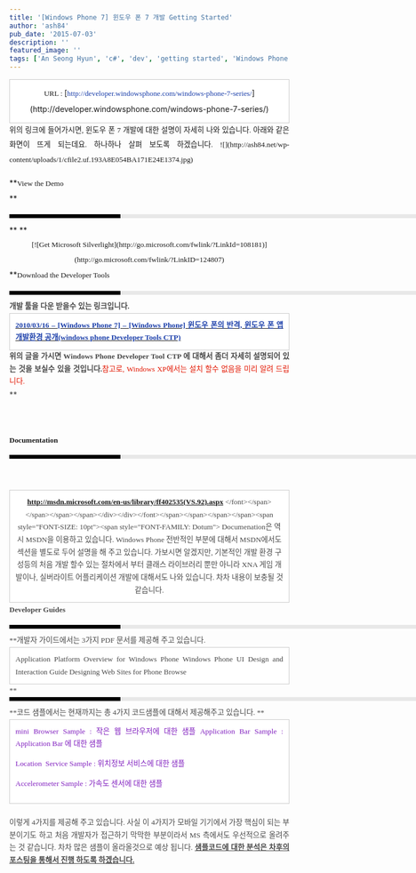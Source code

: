 ```yaml
---
title: '[Windows Phone 7] 윈도우 폰 7 개발 Getting Started'
author: 'ash84'
pub_date: '2015-07-03'
description: ''
featured_image: ''
tags: ['An Seong Hyun', 'c#', 'dev', 'getting started', 'Windows Phone 7', 'Windows Phone Developer Tools CTP', '안성현', '윈도우 폰 개발', '윈도우폰']
---
```



<div style="TEXT-ALIGN: justify; LINE-HEIGHT: 2"></div><div style="TEXT-ALIGN: justify; LINE-HEIGHT: 2"><div class="txc-textbox" style="BORDER-BOTTOM: #cbcbcb 1px solid; BORDER-LEFT: #cbcbcb 1px solid; PADDING-BOTTOM: 10px; BACKGROUND-COLOR: #ffffff; PADDING-LEFT: 10px; PADDING-RIGHT: 10px; BORDER-TOP: #cbcbcb 1px solid; BORDER-RIGHT: #cbcbcb 1px solid; PADDING-TOP: 10px"><div style="TEXT-ALIGN: center"><span style="FONT-SIZE: 10pt"><span style="FONT-FAMILY: Dotum">URL : </span></span>[<font color="#193da9"><span style="FONT-SIZE: 10pt"><span style="FONT-FAMILY: Dotum">http://developer.windowsphone.com/windows-phone-7-series/</span></span></font>](http://developer.windowsphone.com/windows-phone-7-series/)</div></div></div><div style="TEXT-ALIGN: justify; LINE-HEIGHT: 2">  
<span style="FONT-SIZE: 10pt"><span style="FONT-FAMILY: Dotum">위의 링크에 들어가시면, 윈도우 폰 7 개발에 대한 설명이 자세히 나와 있습니다. 아래와 같은 화면이 뜨게 되는데요. 하나하나 살펴 보도록 하겠습니다. </span></span><span style="FONT-SIZE: 10pt"><span style="FONT-FAMILY: Dotum">![](http://ash84.net/wp-content/uploads/1/cfile2.uf.193A8E054BA171E24E1374.jpg)</span></span>

**<span style="FONT-SIZE: 10pt"><span style="FONT-FAMILY: Dotum">View the Demo</span></span>  
**

</div><div style="TEXT-ALIGN: justify; LINE-HEIGHT: 2"><div style="BORDER-LEFT: #000000 200px solid; PADDING-BOTTOM: 3px; BACKGROUND-COLOR: #e8e8e8; PADDING-LEFT: 6px; WIDTH: 690px; PADDING-RIGHT: 6px; FONT: bold 1pt/1 나눔고딕, Sans-serif; MARGIN-BOTTOM: 10px; HEIGHT: 1px; COLOR: #fff; PADDING-TOP: 3px"><span style="FONT-SIZE: 11pt"><span style="FONT-SIZE: 10pt"><span style="FONT-SIZE: 11pt"><span style="FONT-SIZE: 10pt"><span style="FONT-SIZE: 10pt"><span style="FONT-FAMILY: Batang"><span style="FONT-SIZE: 11pt"><span style="FONT-SIZE: 1pt"></span></span></span></span></span></span></span></span></div><div style="LINE-HEIGHT: 1.7">**<span style="FONT-FAMILY: Dotum"><font color="#474747"><span style="FONT-SIZE: 10pt"><span style="FONT-FAMILY: Dotum">﻿</span></span></font></span>  
**</div></div><div style="TEXT-ALIGN: justify; LINE-HEIGHT: 2"></div><div style="TEXT-ALIGN: justify; LINE-HEIGHT: 2"><span style="FONT-SIZE: 10pt"><span style="FONT-FAMILY: Dotum"><center>  
<object data="data:application/x-silverlight-2," height="384" type="application/x-silverlight-2" width="512"><param name="source" value="http://channel9.msdn.com/App_Themes/default/VideoPlayer10_01_18.xap"></param><param name="initParams" value="deferredLoad=true,duration=0,m=http://ecn.channel9.msdn.com/o9/ch9/5/3/9/8/2/5/FirstLookWindowsPhone7_ch9.wmv,autostart=false,autohide=true,showembed=true, thumbnail=http://ecn.channel9.msdn.com/o9/ch9/wp7_512_thumb.png, postid=526720"></param><param name="background" value="#00FFFFFF"></param>[![Get Microsoft Silverlight](http://go.microsoft.com/fwlink/?LinkId=108181)](http://go.microsoft.com/fwlink/?LinkID=124807)</object>  
</center></span></span><span style="FONT-SIZE: 10pt"><span style="FONT-FAMILY: Dotum"></span></span></div><div style="TEXT-ALIGN: justify; LINE-HEIGHT: 2">**<span style="FONT-SIZE: 10pt"><span style="FONT-FAMILY: Dotum">Download the Developer Tools</span></span>

**<span style="FONT-SIZE: 10pt"><span style="FONT-FAMILY: Dotum"></span></span></div><div style="TEXT-ALIGN: justify; LINE-HEIGHT: 2"><div style="BORDER-LEFT: #000000 200px solid; PADDING-BOTTOM: 3px; BACKGROUND-COLOR: #e8e8e8; PADDING-LEFT: 6px; WIDTH: 690px; PADDING-RIGHT: 6px; FONT: bold 1pt/1 나눔고딕, Sans-serif; MARGIN-BOTTOM: 10px; HEIGHT: 1px; COLOR: #fff; PADDING-TOP: 3px"><span style="FONT-SIZE: 11pt"><span style="FONT-SIZE: 10pt"><span style="FONT-SIZE: 11pt"><span style="FONT-SIZE: 10pt"><span style="FONT-SIZE: 10pt"><span style="FONT-FAMILY: Batang"><span style="FONT-SIZE: 11pt"><span style="FONT-SIZE: 1pt"></span></span></span></span></span></span></span></span></div><div style="LINE-HEIGHT: 1.7"><span style="FONT-FAMILY: Dotum"><font color="#474747"><span style="FONT-SIZE: 10pt"><span style="FONT-FAMILY: Dotum">개발 툴을 다운 받을수 있는 링크입니다. </span></span><div class="txc-textbox" style="BORDER-BOTTOM: #cbcbcb 1px solid; BORDER-LEFT: #cbcbcb 1px solid; PADDING-BOTTOM: 10px; BACKGROUND-COLOR: #ffffff; PADDING-LEFT: 10px; PADDING-RIGHT: 10px; BORDER-TOP: #cbcbcb 1px solid; BORDER-RIGHT: #cbcbcb 1px solid; PADDING-TOP: 10px">[<font color="#193da9"><span style="FONT-SIZE: 10pt"><span style="FONT-FAMILY: Dotum">2010/03/16 – [Windows Phone 7] – [Windows Phone] 윈도우 폰의 반격, 윈도우 폰 앱 개발환경 공개(windows phone Developer Tools CTP)</span></span></font>](http://ash84.tistory.com/entry/윈도우-폰의-반격-윈도우-폰-앱-개발환경-공개)</div><span style="FONT-SIZE: 10pt"><span style="FONT-FAMILY: Dotum">위의 글을 가시면 Windows Phone Developer Tool CTP 에 대해서 좀더 자세히 설명되어 있는 것을 보실수 있을 것입니다.</span></span>**<span style="FONT-SIZE: 10pt"><span style="FONT-FAMILY: Dotum"><font color="#e31600">참고로, Windows XP에서는 설치 할수 없음을 미리 알려 드립니다.</font></span></span>  
**  
**<span style="FONT-SIZE: 10pt"><span style="FONT-FAMILY: Dotum">﻿</span></span>**

</font><span style="FONT-SIZE: 10pt">**<font color="#474747"><span style="FONT-SIZE: 10pt"><span style="FONT-FAMILY: Dotum">﻿</span></span></font><span style="FONT-FAMILY: Dotum"><font color="#474747"><span style="FONT-SIZE: 10pt"><span style="FONT-FAMILY: Dotum">﻿</span></span></font><span style="FONT-SIZE: 10pt"><font color="#474747"><span style="FONT-SIZE: 10pt"><span style="FONT-FAMILY: Dotum">﻿ </span></span></font></span></span>**</span></span>  
**<span style="FONT-SIZE: 10pt"><span style="FONT-FAMILY: Dotum">Documentation </span></span>**</div></div><div style="TEXT-ALIGN: justify; LINE-HEIGHT: 2"><div style="BORDER-LEFT: #000000 200px solid; PADDING-BOTTOM: 3px; BACKGROUND-COLOR: #e8e8e8; PADDING-LEFT: 6px; WIDTH: 690px; PADDING-RIGHT: 6px; FONT: bold 1pt/1 나눔고딕, Sans-serif; MARGIN-BOTTOM: 10px; HEIGHT: 1px; COLOR: #fff; PADDING-TOP: 3px"><span style="FONT-SIZE: 11pt"><span style="FONT-SIZE: 10pt"><span style="FONT-SIZE: 11pt"><span style="FONT-SIZE: 10pt"><span style="FONT-SIZE: 10pt"><span style="FONT-FAMILY: Batang"><span style="FONT-SIZE: 11pt"><span style="FONT-SIZE: 1pt"></span></span></span></span></span></span></span></span></div><div style="LINE-HEIGHT: 1.7"><span style="FONT-FAMILY: Dotum"><font color="#474747">  
**<span style="FONT-SIZE: 10pt"><span style="FONT-FAMILY: Dotum">﻿</span></span>**</font><span style="FONT-SIZE: 10pt"><font color="#474747">**<span style="FONT-SIZE: 10pt"><span style="FONT-FAMILY: Dotum">﻿</span></span>**</font><span style="FONT-FAMILY: Dotum"><font color="#474747">**<span style="FONT-SIZE: 10pt"><span style="FONT-FAMILY: Dotum">﻿</span></span>**</font><span style="FONT-SIZE: 10pt"><font color="#474747">**<span style="FONT-SIZE: 10pt"><span style="FONT-FAMILY: Dotum">﻿ </span></span>**<div class="txc-textbox" style="BORDER-BOTTOM: #cbcbcb 1px solid; BORDER-LEFT: #cbcbcb 1px solid; PADDING-BOTTOM: 10px; BACKGROUND-COLOR: #ffffff; PADDING-LEFT: 10px; PADDING-RIGHT: 10px; BORDER-TOP: #cbcbcb 1px solid; BORDER-RIGHT: #cbcbcb 1px solid; PADDING-TOP: 10px"><div style="TEXT-ALIGN: center"><span style="FONT-FAMILY: Dotum"><span style="FONT-SIZE: 10pt"><span style="FONT-FAMILY: Dotum"><span style="FONT-SIZE: 10pt"><font color="#474747">[**<span style="FONT-SIZE: 10pt"><span style="FONT-FAMILY: Dotum">http://msdn.microsoft.com/en-us/library/ff402535(VS.92).aspx</span></span>**](http://msdn.microsoft.com/en-us/library/ff402535(VS.92).aspx)  
</font></span></span></span></span></div></div></font></span></span></span></span><span style="FONT-SIZE: 10pt"><span style="FONT-FAMILY: Dotum">  
 Documenation은 역시 MSDN을 이용하고 있습니다. Windows Phone 전반적인 부분에 대해서 MSDN에서도 섹션을 별도로 두어 설명을 해 주고 있습니다. 가보시면 알겠지만, 기본적인 개발 환경 구성등의 처음 개발 할수 있는 절차에서 부터 클래스 라이브러리 뿐만 아니라 XNA 게임 개발이나, 실버라이트 어플리케이션 개발에 대해서도 나와 있습니다. 차차 내용이 보충될 것 같습니다. </span></span></div></div><div style="TEXT-ALIGN: justify; LINE-HEIGHT: 2">**<span style="FONT-SIZE: 10pt"><span style="FONT-FAMILY: Dotum">Developer Guides</span></span>**<span style="FONT-SIZE: 10pt"><span style="FONT-FAMILY: Dotum"></span></span>

</div><div style="TEXT-ALIGN: justify; LINE-HEIGHT: 2"><div style="BORDER-LEFT: #000000 200px solid; PADDING-BOTTOM: 3px; BACKGROUND-COLOR: #e8e8e8; PADDING-LEFT: 6px; WIDTH: 690px; PADDING-RIGHT: 6px; FONT: bold 1pt/1 나눔고딕, Sans-serif; MARGIN-BOTTOM: 10px; HEIGHT: 1px; COLOR: #fff; PADDING-TOP: 3px"><span style="FONT-SIZE: 11pt"><span style="FONT-SIZE: 10pt"><span style="FONT-SIZE: 11pt"><span style="FONT-SIZE: 10pt"><span style="FONT-SIZE: 10pt"><span style="FONT-FAMILY: Batang"><span style="FONT-SIZE: 11pt"><span style="FONT-SIZE: 1pt"></span></span></span></span></span></span></span></span></div><div style="LINE-HEIGHT: 1.7">**<span style="FONT-FAMILY: Dotum"><font color="#474747"><span style="FONT-SIZE: 10pt"><span style="FONT-FAMILY: Dotum">﻿</span></span></font><span style="FONT-SIZE: 10pt"><font color="#474747"><span style="FONT-SIZE: 10pt"><span style="FONT-FAMILY: Dotum">﻿</span></span></font><span style="FONT-FAMILY: Dotum"><font color="#474747"><span style="FONT-SIZE: 10pt"><span style="FONT-FAMILY: Dotum">﻿</span></span></font><span style="FONT-SIZE: 10pt"><font color="#474747"><span style="FONT-SIZE: 10pt"><span style="FONT-FAMILY: Dotum">﻿개발자 가이드에서는 3가지 PDF 문서를 제공해 주고 있습니다. </span></span>  
</font></span></span></span></span>  
<span style="FONT-SIZE: 10pt"><span style="FONT-FAMILY: Dotum"><div class="txc-textbox" style="BORDER-BOTTOM: #cbcbcb 1px solid; BORDER-LEFT: #cbcbcb 1px solid; PADDING-BOTTOM: 10px; BACKGROUND-COLOR: #ffffff; PADDING-LEFT: 10px; PADDING-RIGHT: 10px; BORDER-TOP: #cbcbcb 1px solid; BORDER-RIGHT: #cbcbcb 1px solid; PADDING-TOP: 10px"><span style="FONT-SIZE: 10pt"><span style="FONT-FAMILY: Dotum">Application Platform Overview for Windows Phone</span></span>  
<span style="FONT-SIZE: 10pt"><span style="FONT-FAMILY: Dotum">Windows Phone UI Design and Interaction Guide</span></span>  
<span style="FONT-SIZE: 10pt"><span style="FONT-FAMILY: Dotum">Designing Web Sites for Phone Browse</span></span></div></span></span>**</div></div><div style="TEXT-ALIGN: justify; LINE-HEIGHT: 2"><div style="BORDER-LEFT: #000000 200px solid; PADDING-BOTTOM: 3px; BACKGROUND-COLOR: #e8e8e8; PADDING-LEFT: 6px; WIDTH: 690px; PADDING-RIGHT: 6px; FONT: bold 1pt/1 나눔고딕, Sans-serif; MARGIN-BOTTOM: 10px; HEIGHT: 1px; COLOR: #fff; PADDING-TOP: 3px"><span style="FONT-SIZE: 11pt"><span style="FONT-SIZE: 10pt"><span style="FONT-SIZE: 11pt"><span style="FONT-SIZE: 10pt"><span style="FONT-SIZE: 10pt"><span style="FONT-FAMILY: Batang"><span style="FONT-SIZE: 11pt"><span style="FONT-SIZE: 1pt"></span></span></span></span></span></span></span></span></div><div style="LINE-HEIGHT: 1.7">**<span style="FONT-FAMILY: Dotum"><font color="#474747"><span style="FONT-SIZE: 10pt"><span style="FONT-FAMILY: Dotum">﻿</span></span></font><span style="FONT-SIZE: 10pt"><font color="#474747"><span style="FONT-SIZE: 10pt"><span style="FONT-FAMILY: Dotum">﻿</span></span></font><span style="FONT-FAMILY: Dotum"><font color="#474747"><span style="FONT-SIZE: 10pt"><span style="FONT-FAMILY: Dotum">﻿</span></span></font><span style="FONT-SIZE: 10pt"><font color="#474747"><span style="FONT-SIZE: 10pt"><span style="FONT-FAMILY: Dotum">﻿코드 샘플에서는 현재까지는 총 4가지 코드샘플에 대해서 제공해주고 있습니다. </span></span>  
</font></span></span></span></span>**  
<span style="FONT-SIZE: 10pt"><span style="FONT-FAMILY: Dotum"><div class="txc-textbox" style="BORDER-BOTTOM: #cbcbcb 1px solid; BORDER-LEFT: #cbcbcb 1px solid; PADDING-BOTTOM: 10px; BACKGROUND-COLOR: #ffffff; PADDING-LEFT: 10px; PADDING-RIGHT: 10px; BORDER-TOP: #cbcbcb 1px solid; BORDER-RIGHT: #cbcbcb 1px solid; PADDING-TOP: 10px"><font color="#801fbf"><span style="FONT-SIZE: 10pt"><span style="FONT-FAMILY: Dotum">mini Browser Sample : 작은 웹 브라우저에 대한 샘플 </span></span><span style="FONT-SIZE: 10pt"><span style="FONT-FAMILY: Dotum">Application Bar Sample : Application Bar 에 대한 샘플 </span></span>

<span style="FONT-SIZE: 10pt"><span style="FONT-FAMILY: Dotum">Location  Service Sample : 위치정보 서비스에 대한 샘플 </span></span>

<span style="FONT-SIZE: 10pt"><span style="FONT-FAMILY: Dotum">Accelerometer Sample : 가속도 센서에 대한 샘플 </span></span>

</font></div></span></span>  
<span style="FONT-SIZE: 10pt"><span style="FONT-FAMILY: Dotum">이렇게 4가지를 제공해 주고 있습니다. 사실 이 4가지가 모바일 기기에서 가장 핵심이 되는 부분이기도 하고 처음 개발자가 접근하기 막막한 부분이라서 MS 측에서도 우선적으로 올려주는 것 같습니다. 차차 많은 샘플이 올라올것으로 예상 됩니다. **<u>샘플코드에 대한 분석은 차후의 포스팅을 통해서 진행 하도록 하겠습니다. </u>**

</span></span></div></div>

